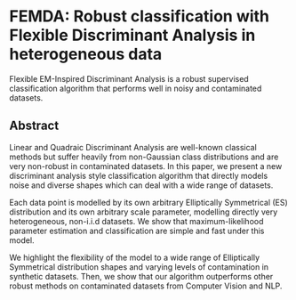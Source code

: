 # FEMDA: Robust classification with Flexible Discriminant Analysis in heterogeneous data
Flexible EM-Inspired Discriminant Analysis is a robust supervised classification algorithm that performs well in noisy and contaminated datasets.
## Abstract
Linear and Quadraic Discriminant Analysis are well-known classical methods but suffer heavily from non-Gaussian class distributions and are very non-robust in contaminated datasets. In this paper, we present a new discriminant analysis style classification algorithm that directly models noise and diverse shapes which can deal with a wide range of datasets. 

Each data point is modelled by its own arbitrary Elliptically Symmetrical (ES) distribution and its own arbitrary scale parameter, modelling directly very heterogeneous, non-i.i.d datasets. We show that maximum-likelihood parameter estimation and classification are simple and fast under this model.

We highlight the flexibility of the model to a wide range of Elliptically Symmetrical distribution shapes and varying levels of contamination in synthetic datasets. Then, we show that our algorithm outperforms other robust methods on contaminated datasets from Computer Vision and NLP.